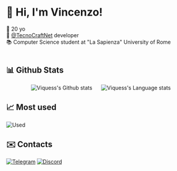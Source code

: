 # 👋 Hi, I'm Vincenzo!
📆 20 yo<br>
💼 [@TecnoCraftNet](https://github.com/TecnoCraftNet) developer<br>
📚 Computer Science student at "La Sapienza" University of Rome<br><br>

## 📊 Github Stats
<div align="center">
  <img src="https://github-readme-stats.vercel.app/api?username=Viquess&hide=stars&show_icons=true&theme=apprentice&icon_color=dcdcdc&bg_color=00000000" alt="Viquess's Github stats">
  &nbsp;&nbsp;&nbsp;&nbsp;
  <img src="https://github-readme-stats.vercel.app/api/top-langs/?username=Viquess&layout=compact&theme=apprentice&bg_color=00000000&hide_border" alt="Viquess's Language stats">
</div>


## 📈 Most used
  ![Used](https://skillicons.dev/icons?i=java,python,idea,github,mysql,jenkins)

## ✉️ Contacts
[![Telegram](https://img.shields.io/badge/Telegram-2CA5E0?style=for-the-badge&logo=telegram&logoColor=white)](https://t.me/Viques)
[![Discord](https://img.shields.io/badge/Discord-5865F2?style=for-the-badge&logo=discord&logoColor=white)](https://discord.com/users/415610256492724224)
